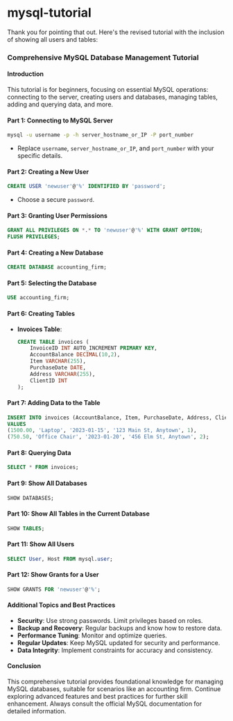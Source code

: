 # mysql-tutorial

Thank you for pointing that out. Here's the revised tutorial with the inclusion of showing all users and tables:

### Comprehensive MySQL Database Management Tutorial

#### Introduction
This tutorial is for beginners, focusing on essential MySQL operations: connecting to the server, creating users and databases, managing tables, adding and querying data, and more.

#### Part 1: Connecting to MySQL Server
```bash
mysql -u username -p -h server_hostname_or_IP -P port_number
```
- Replace `username`, `server_hostname_or_IP`, and `port_number` with your specific details.

#### Part 2: Creating a New User
```sql
CREATE USER 'newuser'@'%' IDENTIFIED BY 'password';
```
- Choose a secure `password`.

#### Part 3: Granting User Permissions
```sql
GRANT ALL PRIVILEGES ON *.* TO 'newuser'@'%' WITH GRANT OPTION;
FLUSH PRIVILEGES;
```

#### Part 4: Creating a New Database
```sql
CREATE DATABASE accounting_firm;
```

#### Part 5: Selecting the Database
```sql
USE accounting_firm;
```

#### Part 6: Creating Tables
- **Invoices Table**:
  ```sql
  CREATE TABLE invoices (
      InvoiceID INT AUTO_INCREMENT PRIMARY KEY,
      AccountBalance DECIMAL(10,2),
      Item VARCHAR(255),
      PurchaseDate DATE,
      Address VARCHAR(255),
      ClientID INT
  );
  ```

#### Part 7: Adding Data to the Table
```sql
INSERT INTO invoices (AccountBalance, Item, PurchaseDate, Address, ClientID) 
VALUES 
(1500.00, 'Laptop', '2023-01-15', '123 Main St, Anytown', 1),
(750.50, 'Office Chair', '2023-01-20', '456 Elm St, Anytown', 2);
```

#### Part 8: Querying Data
```sql
SELECT * FROM invoices;
```

#### Part 9: Show All Databases
```sql
SHOW DATABASES;
```

#### Part 10: Show All Tables in the Current Database
```sql
SHOW TABLES;
```

#### Part 11: Show All Users
```sql
SELECT User, Host FROM mysql.user;
```

#### Part 12: Show Grants for a User
```sql
SHOW GRANTS FOR 'newuser'@'%';
```

#### Additional Topics and Best Practices
- **Security**: Use strong passwords. Limit privileges based on roles.
- **Backup and Recovery**: Regular backups and know how to restore data.
- **Performance Tuning**: Monitor and optimize queries.
- **Regular Updates**: Keep MySQL updated for security and performance.
- **Data Integrity**: Implement constraints for accuracy and consistency.

#### Conclusion
This comprehensive tutorial provides foundational knowledge for managing MySQL databases, suitable for scenarios like an accounting firm. Continue exploring advanced features and best practices for further skill enhancement. Always consult the official MySQL documentation for detailed information.

